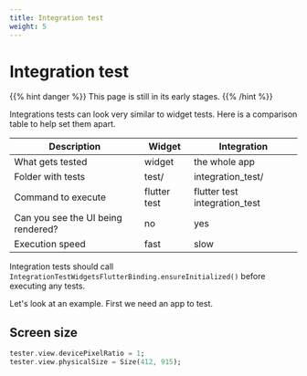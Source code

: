```yaml
---
title: Integration test
weight: 5
---
```


# Integration test

{{% hint danger %}}
This page is still in its early stages.
{{% /hint %}}

Integrations tests can look very similar to widget tests.
Here is a comparison table to help set them apart.

| Description                        | Widget       | Integration                   |
| ---------------------------------- | ------------ | ----------------------------- |
| What gets tested                   | widget       | the whole app                 |
| Folder with tests                  | test/        | integration_test/             |
| Command to execute                 | flutter test | flutter test integration_test |
| Can you see the UI being rendered? | no           | yes                           |
| Execution speed                    | fast         | slow                          |

Integration tests should call
`IntegrationTestWidgetsFlutterBinding.ensureInitialized()` before executing any
tests.

Let's look at an example.
First we need an app to test.

## Screen size

```dart
tester.view.devicePixelRatio = 1;
tester.view.physicalSize = Size(412, 915);
```
